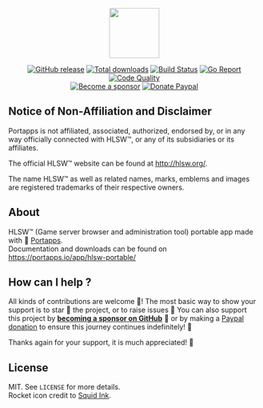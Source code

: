 <p align="center"><a href="https://portapps.io/app/hlsw-portable/" target="_blank"><img width="100" src="https://github.com/portapps/hlsw-portable/blob/master/res/papp.png"></a></p>

<p align="center">
  <a href="https://portapps.io/app/hlsw-portable/#download"><img src="https://img.shields.io/github/release/portapps/hlsw-portable.svg?style=flat-square" alt="GitHub release"></a>
  <a href="https://portapps.io/app/hlsw-portable/#download"><img src="https://img.shields.io/github/downloads/portapps/hlsw-portable/total.svg?style=flat-square" alt="Total downloads"></a>
  <a href="https://travis-ci.com/portapps/hlsw-portable"><img src="https://img.shields.io/travis/com/portapps/hlsw-portable/master.svg?style=flat-square" alt="Build Status"></a>
  <a href="https://goreportcard.com/report/github.com/portapps/hlsw-portable"><img src="https://goreportcard.com/badge/github.com/portapps/hlsw-portable?style=flat-square" alt="Go Report"></a>
  <a href="https://www.codacy.com/app/portapps/hlsw-portable"><img src="https://img.shields.io/codacy/grade/b98953c923a54e91a1347f04b0c28cd1.svg?style=flat-square" alt="Code Quality"></a>
  <br /><a href="https://github.com/sponsors/crazy-max"><img src="https://img.shields.io/badge/sponsor-crazy--max-181717.svg?logo=github&style=flat-square" alt="Become a sponsor"></a>
  <a href="https://www.paypal.me/crazyws"><img src="https://img.shields.io/badge/donate-paypal-00457c.svg?logo=paypal&style=flat-square" alt="Donate Paypal"></a>
</p>

## Notice of Non-Affiliation and Disclaimer

Portapps is not affiliated, associated, authorized, endorsed by, or in any way officially connected with HLSW™, or any of its subsidiaries or its affiliates.

The official HLSW™ website can be found at http://hlsw.org/.

The name HLSW™ as well as related names, marks, emblems and images are registered trademarks of their respective owners.

## About

HLSW™ (Game server browser and administration tool) portable app made with 🚀 [Portapps](https://portapps.io).<br />
Documentation and downloads can be found on https://portapps.io/app/hlsw-portable/

## How can I help ?

All kinds of contributions are welcome :raised_hands:! The most basic way to show your support is to star :star2: the project, or to raise issues :speech_balloon: You can also support this project by [**becoming a sponsor on GitHub**](https://github.com/sponsors/crazy-max) :clap: or by making a [Paypal donation](https://www.paypal.me/crazyws) to ensure this journey continues indefinitely! :rocket:

Thanks again for your support, it is much appreciated! :pray:

## License

MIT. See `LICENSE` for more details.<br />
Rocket icon credit to [Squid Ink](http://thesquid.ink).
